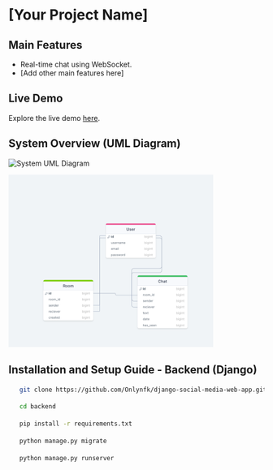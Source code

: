 # [Your Project Name]

## Main Features

- Real-time chat using WebSocket.
- [Add other main features here]


## Live Demo

Explore the live demo [here](your_live_demo_link).

## System Overview (UML Diagram)

![System UML Diagram]()
<div align="start">
<img width="80%" align="start" src="./UML.png"/>
</div>


## Installation and Setup Guide - Backend (Django)


```bash
   git clone https://github.com/Onlynfk/django-social-media-web-app.git
   
   cd backend
   
   pip install -r requirements.txt

   python manage.py migrate

   python manage.py runserver
```




